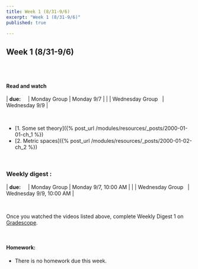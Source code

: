 ```yaml
---
title: Week 1 (8/31-9/6)
excerpt: "Week 1 (8/31-9/6)"
published: true

---
```


## Week 1 (8/31-9/6)

<br/>
<br/>


#### Read and watch

| **due:**  &nbsp; &nbsp; | Monday Group           | Monday 9/7    |
|                         | Wednesday Group &nbsp; | Wednesday 9/9 |

<br/>

* [1. Some set theory]({% post_url /modules/resources/_posts/2000-01-01-ch_1 %})
* [2. Metric spaces]({% post_url /modules/resources/_posts/2000-01-02-ch_2 %})

<br/>

### Weekly digest :

| **due:**  &nbsp; &nbsp; | Monday Group           | Monday 9/7, 10:00 AM    |
|                         | Wednesday Group &nbsp; | Wednesday 9/9, 10:00 AM |

<br/>

Once you watched the videos listed above, complete Weekly Digest 1 on [Gradescope](https://www.gradescrope.com).

<br/>

#### Homework:

* There is no homework due this week.
